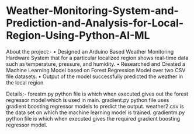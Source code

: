 # Weather-Monitoring-System-and-Prediction-and-Analysis-for-Local-Region-Using-Python-AI-ML
About the project:-
• Designed an Arduino Based Weather Monitoring Hardware System that for a particular localized region shows real-time data such
as temperature, pressure, and humidity.
• Researched and Created a Machine Learning Model based on Forest Regression Model over two CSV file datasets.
• Output of the model successfully predicted the weather in the local region

Details:-
forestm.py python file is which when executed gives out the forest regressor model which is used in main.
gradient.py python file uses gradient boosting regressor models to predict the output.
weather2.csv is the data set on which the machine learning model is trained.
gradientm.py python file is which when executed gives the required gradient boosting regressor model.
